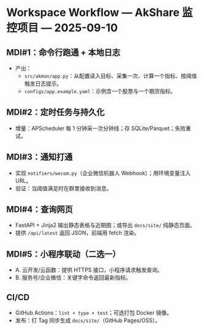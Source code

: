 # Workspace Workflow — AkShare 监控项目 — 2025-09-10

## MDI#1：命令行跑通 + 本地日志
- 产出：
  - `src/akmon/app.py`：从配置读入目标、采集一次、计算一个指标、按阈值触发日志提示。
  - `configs/app.example.yaml`：示例含一个股票与一个期货指标。

## MDI#2：定时任务与持久化
- 增量：APScheduler 每 1 分钟采一次分钟线；存 SQLite/Parquet；失败重试。

## MDI#3：通知打通
- 实现 `notifiers/wecom.py`（企业微信机器人 Webhook）；用环境变量注入 URL。
- 验证：当阈值满足时在群里接收到消息。

## MDI#4：查询网页
- FastAPI + Jinja2 输出静态表格与近期图；或导出 `docs/site/` 纯静态页面。
- 提供 `/api/latest` 返回 JSON，前端用 fetch 渲染。

## MDI#5：小程序联动（二选一）
- A. 云开发/云函数：提供 HTTPS 接口，小程序请求触发查询。
- B. 服务号/企业微信：关键字命令返回最新指标。

## CI/CD
- GitHub Actions：`lint + type + test`；可选打包 Docker 镜像。
- 发布：打 Tag 同步生成 `docs/site/`（GitHub Pages/OSS）。
